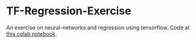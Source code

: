 # TF-Regression-Exercise

An exercise on neural-networks and regression using tensorflow. Code at [this colab notebook](https://colab.research.google.com/drive/1pdgZhm_IhbXfItuoiq8I5CB0iS8c7_QH?usp=sharing).